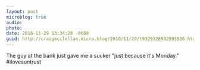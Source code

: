 ```yaml
---
layout: post
microblog: true
audio: 
photo: 
date: 2010-11-29 13:34:20 -0600
guid: http://craigmcclellan.micro.blog/2010/11/29/t9329328982593536.html
---
```

The guy at the bank just gave me a sucker "just because it's Monday." #ilovesuntrust

